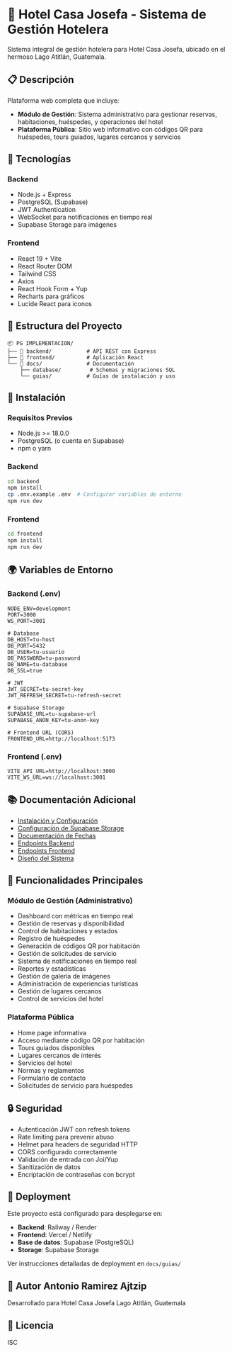 # 🏨 Hotel Casa Josefa - Sistema de Gestión Hotelera

Sistema integral de gestión hotelera para Hotel Casa Josefa, ubicado en el hermoso Lago Atitlán, Guatemala.

## 📋 Descripción

Plataforma web completa que incluye:
- **Módulo de Gestión**: Sistema administrativo para gestionar reservas, habitaciones, huéspedes, y operaciones del hotel
- **Plataforma Pública**: Sitio web informativo con códigos QR para huéspedes, tours guiados, lugares cercanos y servicios

## 🚀 Tecnologías

### Backend
- Node.js + Express
- PostgreSQL (Supabase)
- JWT Authentication
- WebSocket para notificaciones en tiempo real
- Supabase Storage para imágenes

### Frontend
- React 19 + Vite
- React Router DOM
- Tailwind CSS
- Axios
- React Hook Form + Yup
- Recharts para gráficos
- Lucide React para iconos

## 📁 Estructura del Proyecto

```
📦 PG IMPLEMENTACION/
├── 📁 backend/           # API REST con Express
├── 📁 frontend/          # Aplicación React
└── 📁 docs/              # Documentación
    ├── database/         # Schemas y migraciones SQL
    └── guias/           # Guías de instalación y uso
```

## 🔧 Instalación

### Requisitos Previos
- Node.js >= 18.0.0
- PostgreSQL (o cuenta en Supabase)
- npm o yarn

### Backend

```bash
cd backend
npm install
cp .env.example .env  # Configurar variables de entorno
npm run dev
```

### Frontend

```bash
cd frontend
npm install
npm run dev
```

## 🌍 Variables de Entorno

### Backend (.env)
```env
NODE_ENV=development
PORT=3000
WS_PORT=3001

# Database
DB_HOST=tu-host
DB_PORT=5432
DB_USER=tu-usuario
DB_PASSWORD=tu-password
DB_NAME=tu-database
DB_SSL=true

# JWT
JWT_SECRET=tu-secret-key
JWT_REFRESH_SECRET=tu-refresh-secret

# Supabase Storage
SUPABASE_URL=tu-supabase-url
SUPABASE_ANON_KEY=tu-anon-key

# Frontend URL (CORS)
FRONTEND_URL=http://localhost:5173
```

### Frontend (.env)
```env
VITE_API_URL=http://localhost:3000
VITE_WS_URL=ws://localhost:3001
```

## 📚 Documentación Adicional

- [Instalación y Configuración](./docs/guias/README_INSTALACION.md)
- [Configuración de Supabase Storage](./docs/guias/INSTRUCCIONES_SUPABASE_STORAGE.md)
- [Documentación de Fechas](./docs/guias/DOCUMENTACION_FECHAS.md)
- [Endpoints Backend](./docs/endpoints_backend.md)
- [Endpoints Frontend](./docs/endpoints_frontend.md)
- [Diseño del Sistema](./docs/diseño.md)

## 🎯 Funcionalidades Principales

### Módulo de Gestión (Administrativo)
- Dashboard con métricas en tiempo real
- Gestión de reservas y disponibilidad
- Control de habitaciones y estados
- Registro de huéspedes
- Generación de códigos QR por habitación
- Gestión de solicitudes de servicio
- Sistema de notificaciones en tiempo real
- Reportes y estadísticas
- Gestión de galería de imágenes
- Administración de experiencias turísticas
- Gestión de lugares cercanos
- Control de servicios del hotel

### Plataforma Pública
- Home page informativa
- Acceso mediante código QR por habitación
- Tours guiados disponibles
- Lugares cercanos de interés
- Servicios del hotel
- Normas y reglamentos
- Formulario de contacto
- Solicitudes de servicio para huéspedes

## 🔒 Seguridad

- Autenticación JWT con refresh tokens
- Rate limiting para prevenir abuso
- Helmet para headers de seguridad HTTP
- CORS configurado correctamente
- Validación de entrada con Joi/Yup
- Sanitización de datos
- Encriptación de contraseñas con bcrypt

## 🚢 Deployment

Este proyecto está configurado para desplegarse en:
- **Backend**: Railway / Render
- **Frontend**: Vercel / Netlify
- **Base de datos**: Supabase (PostgreSQL)
- **Storage**: Supabase Storage

Ver instrucciones detalladas de deployment en `docs/guias/`

## 👥 Autor Antonio Ramirez Ajtzip

Desarrollado para Hotel Casa Josefa
Lago Atitlán, Guatemala

## 📄 Licencia

ISC
